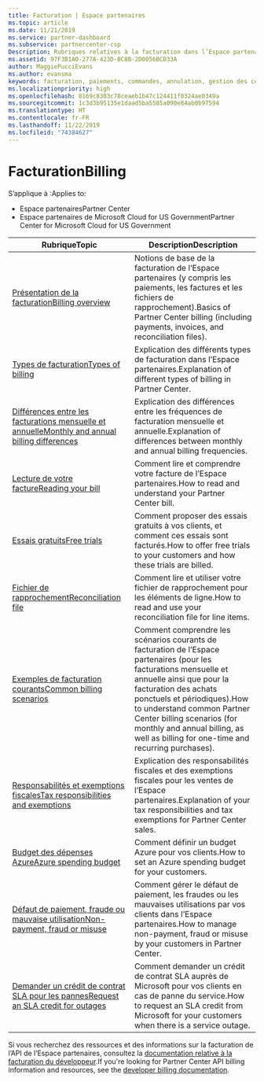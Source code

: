 ```yaml
---
title: Facturation | Espace partenaires
ms.topic: article
ms.date: 11/21/2019
ms.service: partner-dashboard
ms.subservice: partnercenter-csp
Description: Rubriques relatives à la facturation dans l’Espace partenaires, y compris les ressources de facturation, les factures et la facturation du programme Fournisseur de solutions Cloud.
ms.assetid: 97F3B1A0-277A-423D-BC8B-2D0056BCD33A
author: MaggiePucciEvans
ms.author: evansma
keywords: facturation, paiements, commandes, annulation, gestion des commandes, absence de paiement, fraude, mauvaise utilisation, taxes, exonérations fiscales, fichiers de rapprochement, fichier de rapprochement
ms.localizationpriority: high
ms.openlocfilehash: 8169c8303c78ceaeb1b47c124411f0324ae0349a
ms.sourcegitcommit: 1c3d3b95135e1daad5ba5585a090e84ab0b97594
ms.translationtype: HT
ms.contentlocale: fr-FR
ms.lasthandoff: 11/22/2019
ms.locfileid: "74384627"
---
```

# <a name="billing"></a><span data-ttu-id="59cc8-104">Facturation</span><span class="sxs-lookup"><span data-stu-id="59cc8-104">Billing</span></span>

<span data-ttu-id="59cc8-105">S’applique à :</span><span class="sxs-lookup"><span data-stu-id="59cc8-105">Applies to:</span></span>

- <span data-ttu-id="59cc8-106">Espace partenaires</span><span class="sxs-lookup"><span data-stu-id="59cc8-106">Partner Center</span></span>
- <span data-ttu-id="59cc8-107">Espace partenaires de Microsoft Cloud for US Government</span><span class="sxs-lookup"><span data-stu-id="59cc8-107">Partner Center for Microsoft Cloud for US Government</span></span>

| <span data-ttu-id="59cc8-108">Rubrique</span><span class="sxs-lookup"><span data-stu-id="59cc8-108">Topic</span></span> | <span data-ttu-id="59cc8-109">Description</span><span class="sxs-lookup"><span data-stu-id="59cc8-109">Description</span></span> |
| ----- | ----------- |
| [<span data-ttu-id="59cc8-110">Présentation de la facturation</span><span class="sxs-lookup"><span data-stu-id="59cc8-110">Billing overview</span></span>](billing-basics.md) | <span data-ttu-id="59cc8-111">Notions de base de la facturation de l’Espace partenaires (y compris les paiements, les factures et les fichiers de rapprochement).</span><span class="sxs-lookup"><span data-stu-id="59cc8-111">Basics of Partner Center billing (including payments, invoices, and reconciliation files).</span></span> |
| [<span data-ttu-id="59cc8-112">Types de facturation</span><span class="sxs-lookup"><span data-stu-id="59cc8-112">Types of billing</span></span>](billing-different-types.md) | <span data-ttu-id="59cc8-113">Explication des différents types de facturation dans l’Espace partenaires.</span><span class="sxs-lookup"><span data-stu-id="59cc8-113">Explanation of different types of billing in Partner Center.</span></span> |
| [<span data-ttu-id="59cc8-114">Différences entre les facturations mensuelle et annuelle</span><span class="sxs-lookup"><span data-stu-id="59cc8-114">Monthly and annual billing differences</span></span>](billing-annual-monthly.md) | <span data-ttu-id="59cc8-115">Explication des différences entre les fréquences de facturation mensuelle et annuelle.</span><span class="sxs-lookup"><span data-stu-id="59cc8-115">Explanation of differences between monthly and annual billing frequencies.</span></span> |
| [<span data-ttu-id="59cc8-116">Lecture de votre facture</span><span class="sxs-lookup"><span data-stu-id="59cc8-116">Reading your bill</span></span>](read-your-bill.md) | <span data-ttu-id="59cc8-117">Comment lire et comprendre votre facture de l’Espace partenaires.</span><span class="sxs-lookup"><span data-stu-id="59cc8-117">How to read and understand your Partner Center bill.</span></span> |
| [<span data-ttu-id="59cc8-118">Essais gratuits</span><span class="sxs-lookup"><span data-stu-id="59cc8-118">Free trials</span></span>](offer-your-customers-trials-of-microsoft-products.md) | <span data-ttu-id="59cc8-119">Comment proposer des essais gratuits à vos clients, et comment ces essais sont facturés.</span><span class="sxs-lookup"><span data-stu-id="59cc8-119">How to offer free trials to your customers and how these trials are billed.</span></span> |
| [<span data-ttu-id="59cc8-120">Fichier de rapprochement</span><span class="sxs-lookup"><span data-stu-id="59cc8-120">Reconciliation file</span></span>](use-the-reconciliation-files.md) | <span data-ttu-id="59cc8-121">Comment lire et utiliser votre fichier de rapprochement pour les éléments de ligne.</span><span class="sxs-lookup"><span data-stu-id="59cc8-121">How to read and use your reconciliation file for line items.</span></span> |
| [<span data-ttu-id="59cc8-122">Exemples de facturation courants</span><span class="sxs-lookup"><span data-stu-id="59cc8-122">Common billing scenarios</span></span>](common-billing-scenarios.md) | <span data-ttu-id="59cc8-123">Comment comprendre les scénarios courants de facturation de l’Espace partenaires (pour les facturations mensuelle et annuelle ainsi que pour la facturation des achats ponctuels et périodiques).</span><span class="sxs-lookup"><span data-stu-id="59cc8-123">How to understand common Partner Center billing scenarios (for monthly and annual billing, as well as billing for one-time and recurring purchases).</span></span> |
| [<span data-ttu-id="59cc8-124">Responsabilités et exemptions fiscales</span><span class="sxs-lookup"><span data-stu-id="59cc8-124">Tax responsibilities and exemptions</span></span>](tax-and-tax-exemptions.md) | <span data-ttu-id="59cc8-125">Explication des responsabilités fiscales et des exemptions fiscales pour les ventes de l’Espace partenaires.</span><span class="sxs-lookup"><span data-stu-id="59cc8-125">Explanation of your tax responsibilities and tax exemptions for Partner Center sales.</span></span> |
| [<span data-ttu-id="59cc8-126">Budget des dépenses Azure</span><span class="sxs-lookup"><span data-stu-id="59cc8-126">Azure spending budget</span></span>](set-an-azure-spending-budget-for-your-customers.md) | <span data-ttu-id="59cc8-127">Comment définir un budget Azure pour vos clients.</span><span class="sxs-lookup"><span data-stu-id="59cc8-127">How to set an Azure spending budget for your customers.</span></span> |
| [<span data-ttu-id="59cc8-128">Défaut de paiement, fraude ou mauvaise utilisation</span><span class="sxs-lookup"><span data-stu-id="59cc8-128">Non-payment, fraud or misuse</span></span>](non-payment--fraud--or-misuse.md) | <span data-ttu-id="59cc8-129">Comment gérer le défaut de paiement, les fraudes ou les mauvaises utilisations par vos clients dans l’Espace partenaires.</span><span class="sxs-lookup"><span data-stu-id="59cc8-129">How to manage non-payment, fraud or misuse by your customers in Partner Center.</span></span> |
| [<span data-ttu-id="59cc8-130">Demander un crédit de contrat SLA pour les pannes</span><span class="sxs-lookup"><span data-stu-id="59cc8-130">Request an SLA credit for outages</span></span>](request-credit.md) | <span data-ttu-id="59cc8-131">Comment demander un crédit de contrat SLA auprès de Microsoft pour vos clients en cas de panne du service.</span><span class="sxs-lookup"><span data-stu-id="59cc8-131">How to request an SLA credit from Microsoft for your customers when there is a service outage.</span></span> |

<span data-ttu-id="59cc8-132">Si vous recherchez des ressources et des informations sur la facturation de l’API de l’Espace partenaires, consultez la [documentation relative à la facturation du développeur](https://docs.microsoft.com/partner-center/develop/manage-billing).</span><span class="sxs-lookup"><span data-stu-id="59cc8-132">If you're looking for Partner Center API billing information and resources, see the [developer billing documentation](https://docs.microsoft.com/partner-center/develop/manage-billing).</span></span>
